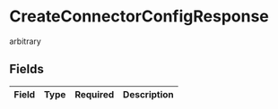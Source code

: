 # CreateConnectorConfigResponse

arbitrary


## Fields

| Field       | Type        | Required    | Description |
| ----------- | ----------- | ----------- | ----------- |